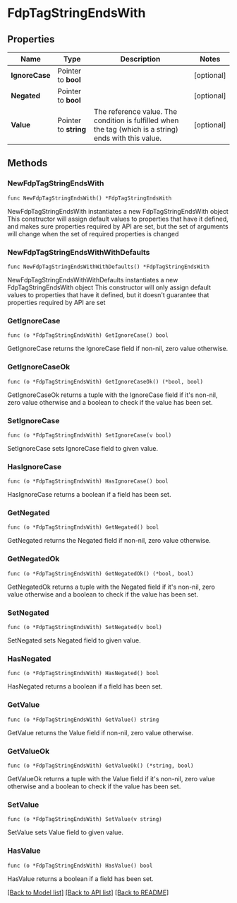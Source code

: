 # FdpTagStringEndsWith

## Properties

Name | Type | Description | Notes
------------ | ------------- | ------------- | -------------
**IgnoreCase** | Pointer to **bool** |  | [optional] 
**Negated** | Pointer to **bool** |  | [optional] 
**Value** | Pointer to **string** | The reference value. The condition is fulfilled when the tag (which is a string) ends with this value. | [optional] 

## Methods

### NewFdpTagStringEndsWith

`func NewFdpTagStringEndsWith() *FdpTagStringEndsWith`

NewFdpTagStringEndsWith instantiates a new FdpTagStringEndsWith object
This constructor will assign default values to properties that have it defined,
and makes sure properties required by API are set, but the set of arguments
will change when the set of required properties is changed

### NewFdpTagStringEndsWithWithDefaults

`func NewFdpTagStringEndsWithWithDefaults() *FdpTagStringEndsWith`

NewFdpTagStringEndsWithWithDefaults instantiates a new FdpTagStringEndsWith object
This constructor will only assign default values to properties that have it defined,
but it doesn't guarantee that properties required by API are set

### GetIgnoreCase

`func (o *FdpTagStringEndsWith) GetIgnoreCase() bool`

GetIgnoreCase returns the IgnoreCase field if non-nil, zero value otherwise.

### GetIgnoreCaseOk

`func (o *FdpTagStringEndsWith) GetIgnoreCaseOk() (*bool, bool)`

GetIgnoreCaseOk returns a tuple with the IgnoreCase field if it's non-nil, zero value otherwise
and a boolean to check if the value has been set.

### SetIgnoreCase

`func (o *FdpTagStringEndsWith) SetIgnoreCase(v bool)`

SetIgnoreCase sets IgnoreCase field to given value.

### HasIgnoreCase

`func (o *FdpTagStringEndsWith) HasIgnoreCase() bool`

HasIgnoreCase returns a boolean if a field has been set.

### GetNegated

`func (o *FdpTagStringEndsWith) GetNegated() bool`

GetNegated returns the Negated field if non-nil, zero value otherwise.

### GetNegatedOk

`func (o *FdpTagStringEndsWith) GetNegatedOk() (*bool, bool)`

GetNegatedOk returns a tuple with the Negated field if it's non-nil, zero value otherwise
and a boolean to check if the value has been set.

### SetNegated

`func (o *FdpTagStringEndsWith) SetNegated(v bool)`

SetNegated sets Negated field to given value.

### HasNegated

`func (o *FdpTagStringEndsWith) HasNegated() bool`

HasNegated returns a boolean if a field has been set.

### GetValue

`func (o *FdpTagStringEndsWith) GetValue() string`

GetValue returns the Value field if non-nil, zero value otherwise.

### GetValueOk

`func (o *FdpTagStringEndsWith) GetValueOk() (*string, bool)`

GetValueOk returns a tuple with the Value field if it's non-nil, zero value otherwise
and a boolean to check if the value has been set.

### SetValue

`func (o *FdpTagStringEndsWith) SetValue(v string)`

SetValue sets Value field to given value.

### HasValue

`func (o *FdpTagStringEndsWith) HasValue() bool`

HasValue returns a boolean if a field has been set.


[[Back to Model list]](../README.md#documentation-for-models) [[Back to API list]](../README.md#documentation-for-api-endpoints) [[Back to README]](../README.md)


